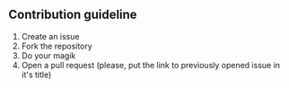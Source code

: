 ## Contribution guideline

1. Create an issue
2. Fork the repository
3. Do your magik
4. Open a pull request (please, put the link to previously opened issue in it's title)
